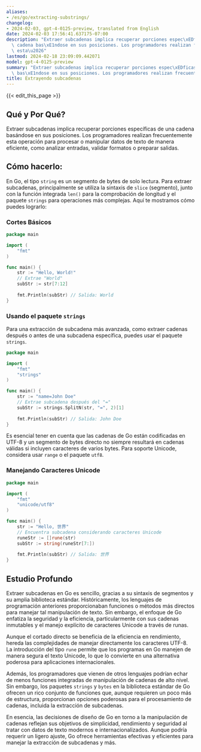 ```yaml
---
aliases:
- /es/go/extracting-substrings/
changelog:
- 2024-02-03, gpt-4-0125-preview, translated from English
date: 2024-02-03 17:56:41.637175-07:00
description: "Extraer subcadenas implica recuperar porciones espec\xEDficas de una\
  \ cadena bas\xE1ndose en sus posiciones. Los programadores realizan frecuentemente\
  \ esta\u2026"
lastmod: 2024-02-18 23:09:09.442071
model: gpt-4-0125-preview
summary: "Extraer subcadenas implica recuperar porciones espec\xEDficas de una cadena\
  \ bas\xE1ndose en sus posiciones. Los programadores realizan frecuentemente esta\u2026"
title: Extrayendo subcadenas
---
```


{{< edit_this_page >}}

## Qué y Por Qué?

Extraer subcadenas implica recuperar porciones específicas de una cadena basándose en sus posiciones. Los programadores realizan frecuentemente esta operación para procesar o manipular datos de texto de manera eficiente, como analizar entradas, validar formatos o preparar salidas.

## Cómo hacerlo:

En Go, el tipo `string` es un segmento de bytes de solo lectura. Para extraer subcadenas, principalmente se utiliza la sintaxis de `slice` (segmento), junto con la función integrada `len()` para la comprobación de longitud y el paquete `strings` para operaciones más complejas. Aquí te mostramos cómo puedes lograrlo:

### Cortes Básicos

```go
package main

import (
    "fmt"
)

func main() {
    str := "Hello, World!"
    // Extrae "World"
    subStr := str[7:12]
    
    fmt.Println(subStr) // Salida: World
}
```

### Usando el paquete `strings`

Para una extracción de subcadena más avanzada, como extraer cadenas después o antes de una subcadena específica, puedes usar el paquete `strings`.

```go
package main

import (
    "fmt"
    "strings"
)

func main() {
    str := "name=John Doe"
    // Extrae subcadena después del "="
    subStr := strings.SplitN(str, "=", 2)[1]
    
    fmt.Println(subStr) // Salida: John Doe
}
```

Es esencial tener en cuenta que las cadenas de Go están codificadas en UTF-8 y un segmento de bytes directo no siempre resultará en cadenas válidas si incluyen caracteres de varios bytes. Para soporte Unicode, considera usar `range` o el paquete `utf8`.

### Manejando Caracteres Unicode

```go
package main

import (
    "fmt"
    "unicode/utf8"
)

func main() {
    str := "Hello, 世界"
    // Encuentra subcadena considerando caracteres Unicode
    runeStr := []rune(str)
    subStr := string(runeStr[7:])
    
    fmt.Println(subStr) // Salida: 世界
}
```

## Estudio Profundo

Extraer subcadenas en Go es sencillo, gracias a su sintaxis de segmentos y su amplia biblioteca estándar. Históricamente, los lenguajes de programación anteriores proporcionaban funciones o métodos más directos para manejar tal manipulación de texto. Sin embargo, el enfoque de Go enfatiza la seguridad y la eficiencia, particularmente con sus cadenas inmutables y el manejo explícito de caracteres Unicode a través de runas.

Aunque el cortado directo se beneficia de la eficiencia en rendimiento, hereda las complejidades de manejar directamente los caracteres UTF-8. La introducción del tipo `rune` permite que los programas en Go manejen de manera segura el texto Unicode, lo que lo convierte en una alternativa poderosa para aplicaciones internacionales.

Además, los programadores que vienen de otros lenguajes podrían echar de menos funciones integradas de manipulación de cadenas de alto nivel. Sin embargo, los paquetes `strings` y `bytes` en la biblioteca estándar de Go ofrecen un rico conjunto de funciones que, aunque requieren un poco más de estructura, proporcionan opciones poderosas para el procesamiento de cadenas, incluida la extracción de subcadenas.

En esencia, las decisiones de diseño de Go en torno a la manipulación de cadenas reflejan sus objetivos de simplicidad, rendimiento y seguridad al tratar con datos de texto modernos e internacionalizados. Aunque podría requerir un ligero ajuste, Go ofrece herramientas efectivas y eficientes para manejar la extracción de subcadenas y más.
